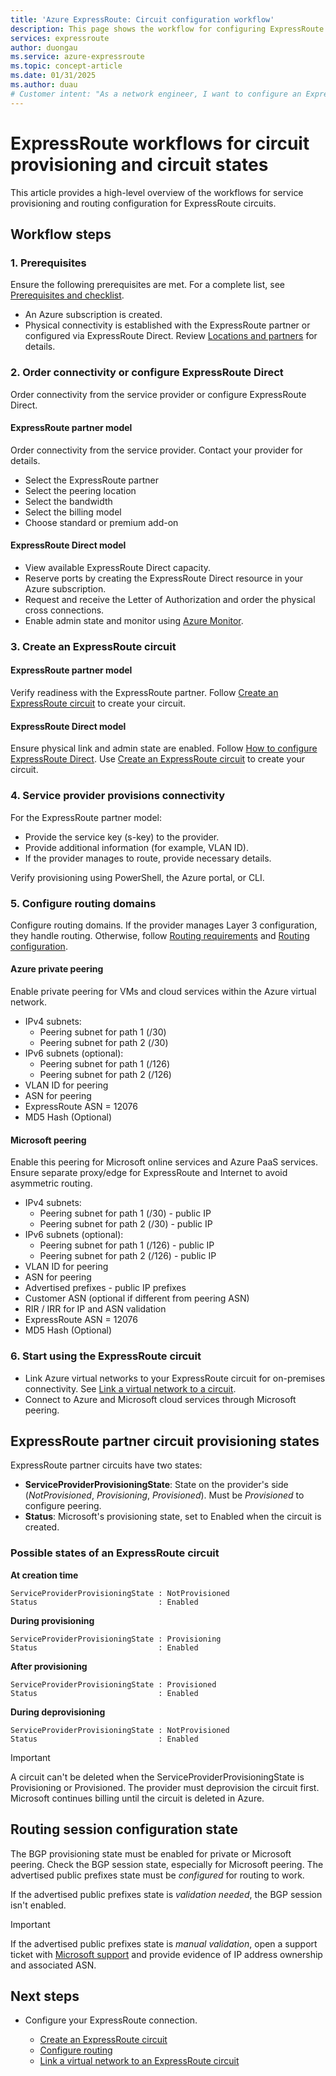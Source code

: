 ```yaml
---
title: 'Azure ExpressRoute: Circuit configuration workflow'
description: This page shows the workflow for configuring ExpressRoute circuits and peerings
services: expressroute
author: duongau
ms.service: azure-expressroute
ms.topic: concept-article
ms.date: 01/31/2025
ms.author: duau
# Customer intent: "As a network engineer, I want to configure an ExpressRoute circuit and its peerings, so that I can establish reliable and efficient connectivity between on-premises infrastructure and Azure services."
---
```

# ExpressRoute workflows for circuit provisioning and circuit states
This article provides a high-level overview of the workflows for service provisioning and routing configuration for ExpressRoute circuits.

## Workflow steps

### 1. Prerequisites

Ensure the following prerequisites are met. For a complete list, see [Prerequisites and checklist](expressroute-prerequisites.md).

* An Azure subscription is created.
* Physical connectivity is established with the ExpressRoute partner or configured via ExpressRoute Direct. Review [Locations and partners](expressroute-locations-providers.md#partners) for details.

### 2. Order connectivity or configure ExpressRoute Direct

Order connectivity from the service provider or configure ExpressRoute Direct.

#### ExpressRoute partner model

Order connectivity from the service provider. Contact your provider for details.

* Select the ExpressRoute partner
* Select the peering location
* Select the bandwidth
* Select the billing model
* Choose standard or premium add-on

#### ExpressRoute Direct model

* View available ExpressRoute Direct capacity.
* Reserve ports by creating the ExpressRoute Direct resource in your Azure subscription.
* Request and receive the Letter of Authorization and order the physical cross connections.
* Enable admin state and monitor using [Azure Monitor](expressroute-monitoring-metrics-alerts.md#expressroute-direct-metrics).

### 3. Create an ExpressRoute circuit

#### ExpressRoute partner model

Verify readiness with the ExpressRoute partner. Follow [Create an ExpressRoute circuit](expressroute-howto-circuit-portal-resource-manager.md) to create your circuit.

#### ExpressRoute Direct model

Ensure physical link and admin state are enabled. Follow [How to configure ExpressRoute Direct](how-to-expressroute-direct-portal.md). Use [Create an ExpressRoute circuit](expressroute-howto-circuit-portal-resource-manager.md) to create your circuit.

### 4. Service provider provisions connectivity

For the ExpressRoute partner model:

* Provide the service key (s-key) to the provider.
* Provide additional information (for example, VLAN ID).
* If the provider manages to route, provide necessary details.

Verify provisioning using PowerShell, the Azure portal, or CLI.

### 5. Configure routing domains

Configure routing domains. If the provider manages Layer 3 configuration, they handle routing. Otherwise, follow [Routing requirements](expressroute-routing.md) and [Routing configuration](expressroute-howto-routing-arm.md).

#### Azure private peering

Enable private peering for VMs and cloud services within the Azure virtual network.

* IPv4 subnets:
    * Peering subnet for path 1 (/30)
    * Peering subnet for path 2 (/30)
* IPv6 subnets (optional):
    * Peering subnet for path 1 (/126)
    * Peering subnet for path 2 (/126)
* VLAN ID for peering
* ASN for peering
* ExpressRoute ASN = 12076
* MD5 Hash (Optional)

#### Microsoft peering

Enable this peering for Microsoft online services and Azure PaaS services. Ensure separate proxy/edge for ExpressRoute and Internet to avoid asymmetric routing.

* IPv4 subnets:
    * Peering subnet for path 1 (/30) - public IP
    * Peering subnet for path 2 (/30) - public IP
* IPv6 subnets (optional):
    * Peering subnet for path 1 (/126) - public IP
    * Peering subnet for path 2 (/126) - public IP
* VLAN ID for peering
* ASN for peering
* Advertised prefixes - public IP prefixes
* Customer ASN (optional if different from peering ASN)
* RIR / IRR for IP and ASN validation
* ExpressRoute ASN = 12076
* MD5 Hash (Optional)

### 6. Start using the ExpressRoute circuit

* Link Azure virtual networks to your ExpressRoute circuit for on-premises connectivity. See [Link a virtual network to a circuit](expressroute-howto-linkvnet-arm.md).
* Connect to Azure and Microsoft cloud services through Microsoft peering.

## ExpressRoute partner circuit provisioning states

ExpressRoute partner circuits have two states:

* **ServiceProviderProvisioningState**: State on the provider's side (*NotProvisioned*, *Provisioning*, *Provisioned*). Must be *Provisioned* to configure peering.
* **Status**: Microsoft's provisioning state, set to Enabled when the circuit is created.

### Possible states of an ExpressRoute circuit

**At creation time**

```output
ServiceProviderProvisioningState : NotProvisioned
Status                           : Enabled
```

**During provisioning**

```output
ServiceProviderProvisioningState : Provisioning
Status                           : Enabled
```

**After provisioning**

```output
ServiceProviderProvisioningState : Provisioned
Status                           : Enabled
```

**During deprovisioning**

```output
ServiceProviderProvisioningState : NotProvisioned
Status                           : Enabled
```

> [!IMPORTANT]
> A circuit can't be deleted when the ServiceProviderProvisioningState is Provisioning or Provisioned. The provider must deprovision the circuit first. Microsoft continues billing until the circuit is deleted in Azure.

## Routing session configuration state

The BGP provisioning state must be enabled for private or Microsoft peering. Check the BGP session state, especially for Microsoft peering. The advertised public prefixes state must be *configured* for routing to work.

If the advertised public prefixes state is *validation needed*, the BGP session isn't enabled.

> [!IMPORTANT]
> If the advertised public prefixes state is *manual validation*, open a support ticket with [Microsoft support](https://portal.azure.com/?#blade/Microsoft_Azure_Support/HelpAndSupportBlade) and provide evidence of IP address ownership and associated ASN.
> 

## Next steps

* Configure your ExpressRoute connection.
  
  * [Create an ExpressRoute circuit](expressroute-howto-circuit-arm.md)
  * [Configure routing](expressroute-howto-routing-arm.md)
  * [Link a virtual network to an ExpressRoute circuit](expressroute-howto-linkvnet-arm.md)
